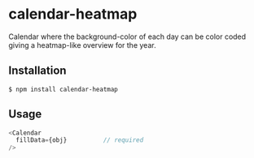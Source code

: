 calendar-heatmap
=============================

Calendar where the background-color of each day can be color coded giving a heatmap-like overview for the year.

## Installation

```
$ npm install calendar-heatmap
```

Usage
----
```js
<Calendar
  fillData={obj}          // required
/>
```
